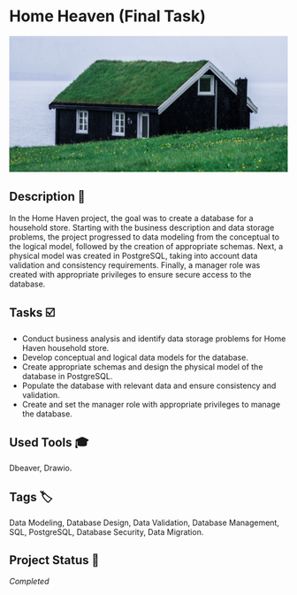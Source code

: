 # Home Heaven (Final Task) 
![YM-logo](home.jpg)

## Description :key:
In the Home Haven project, the goal was to create a database for a household store. Starting with the business description and data storage problems, the project progressed to data modeling from the conceptual to the logical model, followed by the creation of appropriate schemas. Next, a physical model was created in PostgreSQL, taking into account data validation and consistency requirements. Finally, a manager role was created with appropriate privileges to ensure secure access to the database.


## Tasks :ballot_box_with_check:
- Conduct business analysis and identify data storage problems for Home Haven household store.
- Develop conceptual and logical data models for the database.
- Create appropriate schemas and design the physical model of the database in PostgreSQL.
- Populate the database with relevant data and ensure consistency and validation.
- Create and set the manager role with appropriate privileges to manage the database.

## Used Tools :mortar_board:
Dbeaver, Drawio.


## Tags :label:
Data Modeling, Database Design, Data Validation, Database Management, SQL, PostgreSQL, Database Security, Data Migration. 

## Project Status :black_square_button:
_Completed_ 
